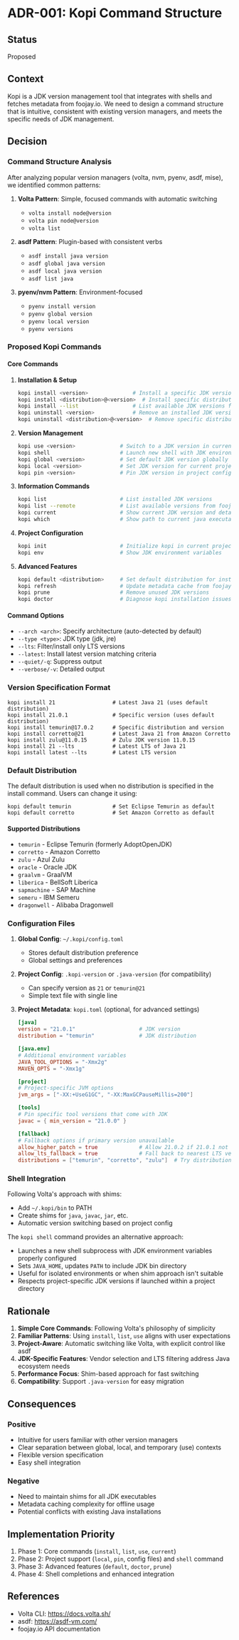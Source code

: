 # ADR-001: Kopi Command Structure

## Status
Proposed

## Context
Kopi is a JDK version management tool that integrates with shells and fetches metadata from foojay.io. We need to design a command structure that is intuitive, consistent with existing version managers, and meets the specific needs of JDK management.

## Decision

### Command Structure Analysis

After analyzing popular version managers (volta, nvm, pyenv, asdf, mise), we identified common patterns:

1. **Volta Pattern**: Simple, focused commands with automatic switching
   - `volta install node@version`
   - `volta pin node@version`
   - `volta list`

2. **asdf Pattern**: Plugin-based with consistent verbs
   - `asdf install java version`
   - `asdf global java version`
   - `asdf local java version`
   - `asdf list java`

3. **pyenv/nvm Pattern**: Environment-focused
   - `pyenv install version`
   - `pyenv global version`
   - `pyenv local version`
   - `pyenv versions`

### Proposed Kopi Commands

#### Core Commands

1. **Installation & Setup**
   ```bash
   kopi install <version>              # Install a specific JDK version
   kopi install <distribution>@<version>  # Install specific distribution
   kopi install --list                 # List available JDK versions from foojay.io
   kopi uninstall <version>            # Remove an installed JDK version
   kopi uninstall <distribution>@<version>  # Remove specific distribution
   ```

2. **Version Management**
   ```bash
   kopi use <version>              # Switch to a JDK version in current shell
   kopi shell                      # Launch new shell with JDK environment configured
   kopi global <version>           # Set default JDK version globally
   kopi local <version>            # Set JDK version for current project
   kopi pin <version>              # Pin JDK version in project config
   ```

3. **Information Commands**
   ```bash
   kopi list                       # List installed JDK versions
   kopi list --remote              # List available versions from foojay.io
   kopi current                    # Show current JDK version and details
   kopi which                      # Show path to current java executable
   ```

4. **Project Configuration**
   ```bash
   kopi init                       # Initialize kopi in current project
   kopi env                        # Show JDK environment variables
   ```

5. **Advanced Features**
   ```bash
   kopi default <distribution>     # Set default distribution for installations
   kopi refresh                    # Update metadata cache from foojay.io
   kopi prune                      # Remove unused JDK versions
   kopi doctor                     # Diagnose kopi installation issues
   ```

#### Command Options

- `--arch <arch>`: Specify architecture (auto-detected by default)
- `--type <type>`: JDK type (jdk, jre)
- `--lts`: Filter/install only LTS versions
- `--latest`: Install latest version matching criteria
- `--quiet/-q`: Suppress output
- `--verbose/-v`: Detailed output

### Version Specification Format

```
kopi install 21                  # Latest Java 21 (uses default distribution)
kopi install 21.0.1              # Specific version (uses default distribution)
kopi install temurin@17.0.2      # Specific distribution and version
kopi install corretto@21         # Latest Java 21 from Amazon Corretto
kopi install zulu@11.0.15        # Zulu JDK version 11.0.15
kopi install 21 --lts            # Latest LTS of Java 21
kopi install latest --lts        # Latest LTS version
```

### Default Distribution
The default distribution is used when no distribution is specified in the install command. Users can change it using:
```
kopi default temurin             # Set Eclipse Temurin as default
kopi default corretto            # Set Amazon Corretto as default
```

#### Supported Distributions
- `temurin` - Eclipse Temurin (formerly AdoptOpenJDK)
- `corretto` - Amazon Corretto
- `zulu` - Azul Zulu
- `oracle` - Oracle JDK
- `graalvm` - GraalVM
- `liberica` - BellSoft Liberica
- `sapmachine` - SAP Machine
- `semeru` - IBM Semeru
- `dragonwell` - Alibaba Dragonwell

### Configuration Files

1. **Global Config**: `~/.kopi/config.toml`
   - Stores default distribution preference
   - Global settings and preferences

2. **Project Config**: `.kopi-version` or `.java-version` (for compatibility)
   - Can specify version as `21` or `temurin@21`
   - Simple text file with single line

3. **Project Metadata**: `kopi.toml` (optional, for advanced settings)
   ```toml
   [java]
   version = "21.0.1"                    # JDK version
   distribution = "temurin"              # JDK distribution
   
   [java.env]
   # Additional environment variables
   JAVA_TOOL_OPTIONS = "-Xmx2g"
   MAVEN_OPTS = "-Xmx1g"
   
   [project]
   # Project-specific JVM options
   jvm_args = ["-XX:+UseG1GC", "-XX:MaxGCPauseMillis=200"]
   
   [tools]
   # Pin specific tool versions that come with JDK
   javac = { min_version = "21.0.0" }
   
   [fallback]
   # Fallback options if primary version unavailable
   allow_higher_patch = true             # Allow 21.0.2 if 21.0.1 not found
   allow_lts_fallback = true             # Fall back to nearest LTS version
   distributions = ["temurin", "corretto", "zulu"]  # Try distributions in order
   ```

### Shell Integration

Following Volta's approach with shims:
- Add `~/.kopi/bin` to PATH
- Create shims for `java`, `javac`, `jar`, etc.
- Automatic version switching based on project config

The `kopi shell` command provides an alternative approach:
- Launches a new shell subprocess with JDK environment variables properly configured
- Sets `JAVA_HOME`, updates `PATH` to include JDK bin directory
- Useful for isolated environments or when shim approach isn't suitable
- Respects project-specific JDK versions if launched within a project directory

## Rationale

1. **Simple Core Commands**: Following Volta's philosophy of simplicity
2. **Familiar Patterns**: Using `install`, `list`, `use` aligns with user expectations
3. **Project-Aware**: Automatic switching like Volta, with explicit control like asdf
4. **JDK-Specific Features**: Vendor selection and LTS filtering address Java ecosystem needs
5. **Performance Focus**: Shim-based approach for fast switching
6. **Compatibility**: Support `.java-version` for easy migration

## Consequences

### Positive
- Intuitive for users familiar with other version managers
- Clear separation between global, local, and temporary (use) contexts
- Flexible version specification
- Easy shell integration

### Negative
- Need to maintain shims for all JDK executables
- Metadata caching complexity for offline usage
- Potential conflicts with existing Java installations

## Implementation Priority

1. Phase 1: Core commands (`install`, `list`, `use`, `current`)
2. Phase 2: Project support (`local`, `pin`, config files) and `shell` command
3. Phase 3: Advanced features (`default`, `doctor`, `prune`)
4. Phase 4: Shell completions and enhanced integration

## References
- Volta CLI: https://docs.volta.sh/
- asdf: https://asdf-vm.com/
- foojay.io API documentation
